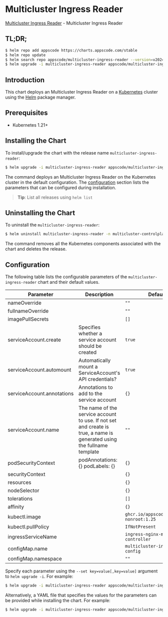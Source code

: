 # Multicluster Ingress Reader

[Multicluster Ingress Reader](https://github.com/kluster-manager/installer) - Multicluster Ingress Reader

## TL;DR;

```bash
$ helm repo add appscode https://charts.appscode.com/stable
$ helm repo update
$ helm search repo appscode/multicluster-ingress-reader --version=v2024.2.25
$ helm upgrade -i multicluster-ingress-reader appscode/multicluster-ingress-reader -n multicluster-controlplane --create-namespace --version=v2024.2.25
```

## Introduction

This chart deploys an Multicluster Ingress Reader on a [Kubernetes](http://kubernetes.io) cluster using the [Helm](https://helm.sh) package manager.

## Prerequisites

- Kubernetes 1.21+

## Installing the Chart

To install/upgrade the chart with the release name `multicluster-ingress-reader`:

```bash
$ helm upgrade -i multicluster-ingress-reader appscode/multicluster-ingress-reader -n multicluster-controlplane --create-namespace --version=v2024.2.25
```

The command deploys an Multicluster Ingress Reader on the Kubernetes cluster in the default configuration. The [configuration](#configuration) section lists the parameters that can be configured during installation.

> **Tip**: List all releases using `helm list`

## Uninstalling the Chart

To uninstall the `multicluster-ingress-reader`:

```bash
$ helm uninstall multicluster-ingress-reader -n multicluster-controlplane
```

The command removes all the Kubernetes components associated with the chart and deletes the release.

## Configuration

The following table lists the configurable parameters of the `multicluster-ingress-reader` chart and their default values.

|         Parameter          |                                                      Description                                                       |                      Default                       |
|----------------------------|------------------------------------------------------------------------------------------------------------------------|----------------------------------------------------|
| nameOverride               |                                                                                                                        | <code>""</code>                                    |
| fullnameOverride           |                                                                                                                        | <code>""</code>                                    |
| imagePullSecrets           |                                                                                                                        | <code>[]</code>                                    |
| serviceAccount.create      | Specifies whether a service account should be created                                                                  | <code>true</code>                                  |
| serviceAccount.automount   | Automatically mount a ServiceAccount's API credentials?                                                                | <code>true</code>                                  |
| serviceAccount.annotations | Annotations to add to the service account                                                                              | <code>{}</code>                                    |
| serviceAccount.name        | The name of the service account to use. If not set and create is true, a name is generated using the fullname template | <code>""</code>                                    |
| podSecurityContext         | podAnnotations: {} podLabels: {}                                                                                       | <code>{}</code>                                    |
| securityContext            |                                                                                                                        | <code>{}</code>                                    |
| resources                  |                                                                                                                        | <code>{}</code>                                    |
| nodeSelector               |                                                                                                                        | <code>{}</code>                                    |
| tolerations                |                                                                                                                        | <code>[]</code>                                    |
| affinity                   |                                                                                                                        | <code>{}</code>                                    |
| kubectl.image              |                                                                                                                        | <code>ghcr.io/appscode/kubectl-nonroot:1.25</code> |
| kubectl.pullPolicy         |                                                                                                                        | <code>IfNotPresent</code>                          |
| ingressServiceName         |                                                                                                                        | <code>ingress-nginx-mc-controller</code>           |
| configMap.name             |                                                                                                                        | <code>multicluster-ingress-config</code>           |
| configMap.namespace        |                                                                                                                        | <code>""</code>                                    |


Specify each parameter using the `--set key=value[,key=value]` argument to `helm upgrade -i`. For example:

```bash
$ helm upgrade -i multicluster-ingress-reader appscode/multicluster-ingress-reader -n multicluster-controlplane --create-namespace --version=v2024.2.25 --set kubectl.image=ghcr.io/appscode/kubectl-nonroot:1.25
```

Alternatively, a YAML file that specifies the values for the parameters can be provided while
installing the chart. For example:

```bash
$ helm upgrade -i multicluster-ingress-reader appscode/multicluster-ingress-reader -n multicluster-controlplane --create-namespace --version=v2024.2.25 --values values.yaml
```
